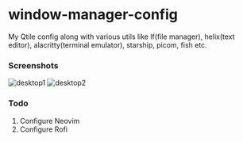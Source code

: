 # window-manager-config
My Qtile config along with various utils like lf(file manager), helix(text editor), alacritty(terminal emulator), starship, picom, fish etc.

### Screenshots
![desktop1](https://user-images.githubusercontent.com/99042379/194882428-e7a565b1-918d-4d14-8484-d0b64ef453f2.png)
![desktop2](https://user-images.githubusercontent.com/99042379/194882481-e0310524-66e9-4316-93cf-8d0e913d9a09.png)



### Todo
1. Configure Neovim
2. Configure Rofi
